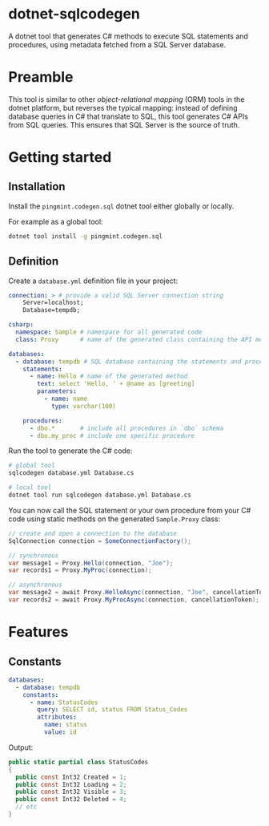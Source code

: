 # dotnet-sqlcodegen

A dotnet tool that generates C# methods to execute SQL statements and procedures, using metadata fetched from a SQL Server database.

# Preamble

This tool is similar to other *object-relational mapping* (ORM) tools in the dotnet platform, but reverses the typical mapping: instead of defining database queries in C# that translate to SQL, this tool generates C# APIs from SQL queries. This ensures that SQL Server is the source of truth.

# Getting started
## Installation

Install the `pingmint.codegen.sql` dotnet tool either globally or locally.

For example as a global tool:
```bash
dotnet tool install -g pingmint.codegen.sql
```

## Definition

Create a `database.yml` definition file in your project:

```yml
connection: > # provide a valid SQL Server connection string
    Server=localhost;
    Database=tempdb;

csharp:
  namespace: Sample # namespace for all generated code
  class: Proxy      # name of the generated class containing the API methods

databases:
  - database: tempdb # SQL database containing the statements and procedures
    statements:
      - name: Hello # name of the generated method
        text: select 'Hello, ' + @name as [greeting]
        parameters:
          - name: name
            type: varchar(100)

    procedures:
      - dbo.*       # include all procedures in `dbo` schema
      - dbo.my_proc # include one specific procedure
```

Run the tool to generate the C# code:

```bash
# global tool
sqlcodegen database.yml Database.cs

# local tool
dotnet tool run sqlcodegen database.yml Database.cs
```

You can now call the SQL statement or your own procedure from your C# code using static methods on the generated `Sample.Proxy` class:

```csharp
// create and open a connection to the database
SqlConnection connection = SomeConnectionFactory();

// synchronous
var message1 = Proxy.Hello(connection, "Joe");
var records1 = Proxy.MyProc(connection);

// asynchronous
var message2 = await Proxy.HelloAsync(connection, "Joe", cancellationToken);
var records2 = await Proxy.MyProcAsync(connection, cancellationToken);
```

# Features

## Constants

```yml
databases:
  - database: tempdb
    constants:
      - name: StatusCodes
        query: SELECT id, status FROM Status_Codes
        attributes:
          name: status
          value: id
```

Output:
```csharp
public static partial class StatusCodes
{
  public const Int32 Created = 1;
  public const Int32 Loading = 2;
  public const Int32 Visible = 3;
  public const Int32 Deleted = 4;
  // etc
}
```
